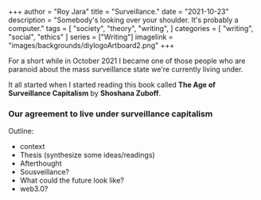 +++
author = "Roy Jara"
title = "Surveillance."
date = "2021-10-23"
description = "Somebody's looking over your shoulder. It's probably a computer."
tags = [
    "society",
    "theory",
    "writing",
]
categories = [
    "writing",
    "social",
    "ethics"
]
series = ["Writing"]
imagelink = "images/backgrounds/diylogoArtboard2.png"
+++


For a short while in October 2021 I became one of those people who are paranoid about the mass surveillance state we're currently living under. 

It all started when I started reading this book called __The Age of Surveillance Capitalism__ by __Shoshana Zuboff__. 

### Our agreement to live under surveillance capitalism



Outline:

- context
- Thesis (synthesize some ideas/readings)
- Afterthought
- Sousveillance?
- What could the future look like?
- web3.0?

